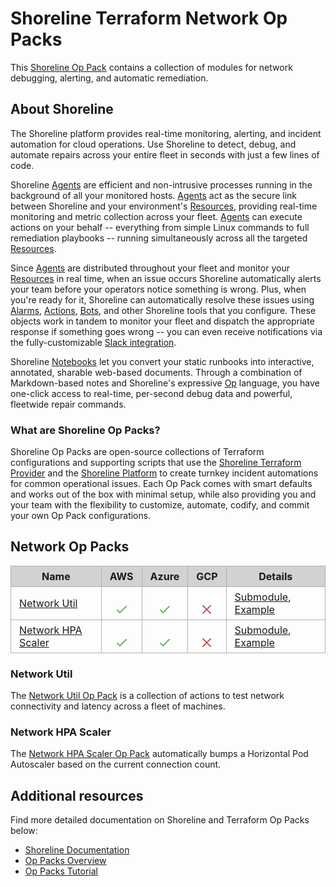 # Shoreline Terraform Network Op Packs

This [Shoreline Op Pack](#what-are-shoreline-op-packs) contains a collection of modules for network debugging, alerting, and automatic remediation.

## About Shoreline

The Shoreline platform provides real-time monitoring, alerting, and incident automation for cloud operations. Use Shoreline to detect, debug, and automate repairs across your entire fleet in seconds with just a few lines of code.

Shoreline [Agents](https://docs.shoreline.io/platform/agents) are efficient and non-intrusive processes running in the background of all your monitored hosts. [Agents](https://docs.shoreline.io/platform/agents) act as the secure link between Shoreline and your environment's [Resources](https://docs.shoreline.io/platform/resources), providing real-time monitoring and metric collection across your fleet. [Agents](https://docs.shoreline.io/platform/agents) can execute actions on your behalf -- everything from simple Linux commands to full remediation playbooks -- running simultaneously across all the targeted [Resources](https://docs.shoreline.io/platform/resources).

Since [Agents](https://docs.shoreline.io/platform/agents) are distributed throughout your fleet and monitor your [Resources](https://docs.shoreline.io/platform/resources) in real time, when an issue occurs Shoreline automatically alerts your team before your operators notice something is wrong. Plus, when you're ready for it, Shoreline can automatically resolve these issues using [Alarms](https://docs.shoreline.io/alarms), [Actions](https://docs.shoreline.io/actions), [Bots](https://docs.shoreline.io/bots), and other Shoreline tools that you configure. These objects work in tandem to monitor your fleet and dispatch the appropriate response if something goes wrong -- you can even receive notifications via the fully-customizable [Slack integration](https://docs.shoreline.io/integrations/slack).

Shoreline [Notebooks](https://docs.shoreline.io/ui/notebooks) let you convert your static runbooks into interactive, annotated, sharable web-based documents. Through a combination of Markdown-based notes and Shoreline's expressive [Op](https://docs.shoreline.io/op) language, you have one-click access to real-time, per-second debug data and powerful, fleetwide repair commands.

### What are Shoreline Op Packs?

Shoreline Op Packs are open-source collections of Terraform configurations and supporting scripts that use the [Shoreline Terraform Provider](https://registry.terraform.io/providers/shorelinesoftware/shoreline/latest/docs) and the [Shoreline Platform](https://docs.shoreline.io) to create turnkey incident automations for common operational issues. Each Op Pack comes with smart defaults and works out of the box with minimal setup, while also providing you and your team with the flexibility to customize, automate, codify, and commit your own Op Pack configurations.

## Network Op Packs

<table role="table" style="vertical-align: middle;">
  <thead>
    <tr style="background-color: #D2D2D2">
      <th style="padding: 6px 13px; border: 1px solid #B1B1B1;">Name</th>
      <th style="padding: 6px 13px; border: 1px solid #B1B1B1; text-align: center;">AWS</th>
      <th style="padding: 6px 13px; border: 1px solid #B1B1B1; text-align: center;">Azure</th>
      <th style="padding: 6px 13px; border: 1px solid #B1B1B1; text-align: center;">GCP</th>
      <th style="padding: 6px 13px; border: 1px solid #B1B1B1;">Details</th>
    </tr>
  </thead>
  <tbody>
    <tr>
      <td style="padding: 6px 13px; border: 1px solid #B1B1B1;"><a href="#network-util">Network Util</a></td>
      <td style="vertical-align: bottom; border: 1px solid #B1B1B1; text-align: center;"><svg xmlns="http://www.w3.org/2000/svg" style="width: 1.5rem; height: 1.5rem;" fill="none" viewBox="0 0 24 24" stroke="#6CB169"><path stroke-linecap="round" stroke-linejoin="round" stroke-width="2" d="M5 13l4 4L19 7" /></svg></td>
      <td style="vertical-align: bottom; border: 1px solid #B1B1B1; text-align: center;"><svg xmlns="http://www.w3.org/2000/svg" style="width: 1.5rem; height: 1.5rem;" fill="none" viewBox="0 0 24 24" stroke="#6CB169"><path stroke-linecap="round" stroke-linejoin="round" stroke-width="2" d="M5 13l4 4L19 7" /></svg></td>
      <td style="vertical-align: bottom; border: 1px solid #B1B1B1; text-align: center;"><svg xmlns="http://www.w3.org/2000/svg" style="width: 1.5rem; height: 1.5rem;" fill="none" viewBox="0 0 24 24" stroke="#C65858"><path stroke-linecap="round" stroke-linejoin="round" stroke-width="2" d="M6 18L18 6M6 6l12 12" /></svg></td>
      <td style="padding: 6px 13px; border: 1px solid #B1B1B1;"><a href="https://registry.terraform.io/modules/terraform-shoreline-modules/net-op-pack/shoreline/latest/submodules/network-util" target="_blank" rel="noreferrer">Submodule</a>, <a href="https://registry.terraform.io/modules/terraform-shoreline-modules/net-op-pack/shoreline/latest/examples/network-util" target="_blank" rel="noreferrer">Example</a></td>
    </tr>  
    <tr>
      <td style="padding: 6px 13px; border: 1px solid #B1B1B1;"><a href="#network-hpa-scaler">Network HPA Scaler</a></td>
      <td style="vertical-align: bottom; border: 1px solid #B1B1B1; text-align: center;"><svg xmlns="http://www.w3.org/2000/svg" style="width: 1.5rem; height: 1.5rem;" fill="none" viewBox="0 0 24 24" stroke="#6CB169"><path stroke-linecap="round" stroke-linejoin="round" stroke-width="2" d="M5 13l4 4L19 7" /></svg></td>
      <td style="vertical-align: bottom; border: 1px solid #B1B1B1; text-align: center;"><svg xmlns="http://www.w3.org/2000/svg" style="width: 1.5rem; height: 1.5rem;" fill="none" viewBox="0 0 24 24" stroke="#6CB169"><path stroke-linecap="round" stroke-linejoin="round" stroke-width="2" d="M5 13l4 4L19 7" /></svg></td>
      <td style="vertical-align: bottom; border: 1px solid #B1B1B1; text-align: center;"><svg xmlns="http://www.w3.org/2000/svg" style="width: 1.5rem; height: 1.5rem;" fill="none" viewBox="0 0 24 24" stroke="#C65858"><path stroke-linecap="round" stroke-linejoin="round" stroke-width="2" d="M6 18L18 6M6 6l12 12" /></svg></td>
      <td style="padding: 6px 13px; border: 1px solid #B1B1B1;"><a href="https://registry.terraform.io/modules/terraform-shoreline-modules/net-op-pack/shoreline/latest/submodules/network-hpa-scaler" target="_blank" rel="noreferrer">Submodule</a>, <a href="https://registry.terraform.io/modules/terraform-shoreline-modules/net-op-pack/shoreline/latest/examples/network-hpa-scaler" target="_blank" rel="noreferrer">Example</a></td>
    </tr>  
  </tbody>
</table>

### Network Util

The [Network Util Op Pack](https://registry.terraform.io/modules/terraform-shoreline-modules/net-op-pack/shoreline/latest/submodules/network-util) is a collection of actions to test network connectivity and latency across a fleet of machines.

### Network HPA Scaler

The [Network HPA Scaler Op Pack](https://registry.terraform.io/modules/terraform-shoreline-modules/net-op-pack/shoreline/latest/submodules/network-hpa-scaler) automatically bumps a Horizontal Pod Autoscaler based on the current connection count.

## Additional resources

Find more detailed documentation on Shoreline and Terraform Op Packs below:

- [Shoreline Documentation](https://docs.shoreline.io/)
- [Op Packs Overview](https://docs.shoreline.io/op/packs)
- [Op Packs Tutorial](https://docs.shoreline.io/op/packs/tutorial)

